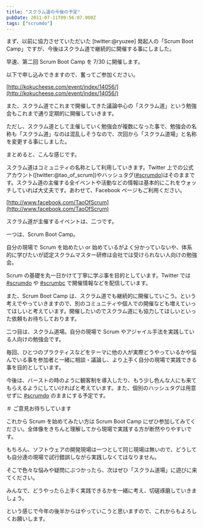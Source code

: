 ```yaml
---
title: "スクラム道の今後の予定"
pubDate: 2011-07-11T09:56:07.000Z
tags: ["scrumdo"]
---
```


まず、以前に協力させていただいた [twitter:@ryuzee] 発起人の「Scrum Boot Camp」ですが、今後はスクラム道で継続的に開催する事にしました。

早速、第二回 Scrum Boot Camp を 7/30 に開催します。

以下で申し込みできますので、奮ってご参加ください。

[http://kokucheese.com/event/index/14056/](http://kokucheese.com/event/index/14056/)

また、スクラム道でこれまで開催してきた議論中心の「スクラム道」という勉強会もこれまで通り定期的に開催していきます。

ただし、スクラム道として主催していく勉強会が複数になった事で、勉強会の名称も「スクラム道」なのは混乱しそうなので、次回から「スクラム道場」と名称を変更する事にしました。

まとめると、こんな感じです。

スクラム道はコミュニティの名称として利用していきます。Twitter 上での公式アカウント([twitter:@tao_of_scrum])やハッシュタグ([#scrumdo](http://twitter.com/#!/search?q=%23scrumdo))はそのままです。スクラム道の主催する全イベントや活動などの情報は基本的にこれをウォッチしていれば大丈夫です。あわせて、Facebook ページもご利用ください。

[http://www.facebook.com/TaoOfScrum](http://www.facebook.com/TaoOfScrum)

スクラム道が主催するイベントは、二つです。

一つは、Scrum Boot Camp。

自分の現場で Scrum を始めたい or 始めているがよく分かっていないや、体系的に学びたいが認定スクラムマスター研修は会社では受けられない人向けの勉強会。

Scrum の基礎を丸一日かけて丁寧に学ぶ事を目的としています。Twitter では [#scrumdo](http://twitter.com/#!/search?q=%23scrumdo) や [#scrumbc](http://twitter.com/#!/search?q=%23scrumbc) で開催情報などを配信しています。

また、Scrum Boot Camp は、スクラム道でも継続的に開催していこう。という考えでやっていきますので、別のコミュニティや個人での開催なども増えていってほしいと考えています。開催したいのでスクラム道にも協力してほしいといった依頼もお待ちしております。

二つ目は、スクラム道場。自分の現場で Scrum やアジャイル手法を実践している人向けの勉強会です。

毎回、ひとつのプラクティスなどをテーマに他の人が実際どうやっているかや悩んでいる事を参加者と一緒に相談・議論し、より上手く自分の現場で実践できる事を目的としています。

今後は、バーストの時のように観客制を導入したり、もう少し色んな人にも来てもらえるようにしていければと考えています。また、個別のハッシュタグは用意せずに [#scrumdo](http://twitter.com/#!/search?q=%23scrumdo) のままにする予定です。

＃ ご意見お待ちしています

これから Scrum を始めてみたい方は Scrum Boot Camp にぜひ参加してみてください。全体像をきちんと理解してから現場で実践する方が断然やりやすいです。

もちろん、ソフトウェアの開発現場は一つとして同じ現場は無いので、どうしても自分達の現場で試行錯誤しながら実践しなくてはなりません。

そこで色々な悩みや疑問にぶつかったら、次はぜひ「スクラム道場」に遊びに来てください。

みんなで、どうやったら上手く実践できるかを一緒に考え、切磋琢磨していきましょう。

という感じで今年の後半からはやっていこうと思いますので、これからもよろしくお願いします。